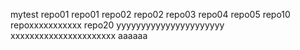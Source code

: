 mytest
repo01
repo01
repo02
repo02
repo03
repo04
repo05
repo10
repoxxxxxxxxxxx
repo20
yyyyyyyyyyyyyyyyyyyyyy
xxxxxxxxxxxxxxxxxxxxxx
aaaaaa
